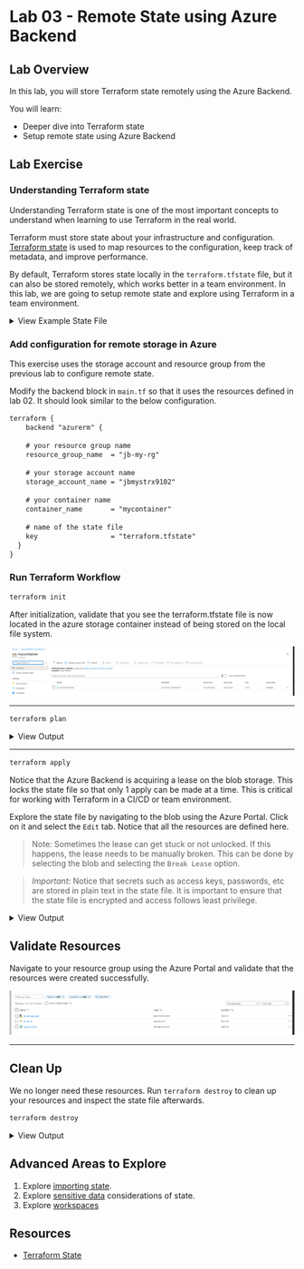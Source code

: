 # Lab 03 - Remote State using Azure Backend

## Lab Overview

In this lab, you will store Terraform state remotely using the Azure Backend.

You will learn:

* Deeper dive into Terraform state
* Setup remote state using Azure Backend

## Lab Exercise

### Understanding Terraform state

Understanding Terraform state is one of the most important concepts to understand when learning to use Terraform in the real world.

Terraform must store state about your infrastructure and configuration. [Terraform state](https://www.terraform.io/docs/state/index.html) is used to map resources to the configuration, keep track of metadata, and improve performance.

By default, Terraform stores state locally in the `terraform.tfstate` file, but it can also be stored remotely, which works better in a team environment. In this lab, we are going to setup remote state and explore using Terraform in a team environment.

<details><summary>View Example State File</summary>
<p>

``` json
{
  "version": 4,
  "terraform_version": "0.12.28",
  "serial": 1,
  "lineage": "ff1a344f-b36d-52fb-e86b-968079a826d0",
  "outputs": {},
  "resources": [
    {
      "mode": "managed",
      "type": "azurerm_resource_group",
      "name": "main",
      "provider": "provider.azurerm",
      "instances": [
        {
          "schema_version": 0,
          "attributes": {
            "id": "/subscriptions/6a3a86cc-566e-4d64-bb47-52ca7cf96384/resourceGroups/jb-my-rg",
            "location": "eastus",
            "name": "jb-my-rg",
            "tags": {
              "terraform": "true"
            },
            "timeouts": null
          }
        }
        // ...
      ]
    }
  ]
}
```

</p>
</details>

### Add configuration for remote storage in Azure

This exercise uses the storage account and resource group from the previous lab to configure remote state.

Modify the backend block in `main.tf` so that it uses the resources defined in lab 02.  It should look similar to the below configuration.

``` hcl
terraform {
    backend "azurerm" {

    # your resource group name
    resource_group_name  = "jb-my-rg"

    # your storage account name
    storage_account_name = "jbmystrx9102"

    # your container name
    container_name       = "mycontainer"

    # name of the state file
    key                  = "terraform.tfstate"
  }
}
```

### Run Terraform Workflow

```sh
terraform init
```

After initialization, validate that you see the terraform.tfstate file is now located in the azure storage container instead of being stored on the local file system.

![State File]("../img/../../img/RemoteStateFile.png)

---

``` sh
terraform plan
```

<details><summary>View Output</summary>
<p>

```sh
$ terraform plan
Acquiring state lock. This may take a few moments...
Refreshing Terraform state in-memory prior to plan...
The refreshed state will be used to calculate this plan, but will not be
persisted to local or remote state storage.

data.azurerm_resource_group.example: Refreshing state...
data.azurerm_storage_account.example: Refreshing state...

------------------------------------------------------------------------

An execution plan has been generated and is shown below.  
Resource actions are indicated with the following symbols:
  + create

Terraform will perform the following actions:

  # azurerm_app_service_plan.example will be created      
  + resource "azurerm_app_service_plan" "example" {       
      + id                           = (known after apply)
      + kind                         = "FunctionApp"      
      + location                     = "eastus"
      + maximum_elastic_worker_count = (known after apply)
      + maximum_number_of_workers    = (known after apply)
      + name                         = "jb-lab-app-plan"
      + resource_group_name          = "jb-my-rg"

      + sku {
          + capacity = (known after apply)
          + size     = "Y1"
          + tier     = "Dynamic"
        }
    }

  # azurerm_function_app.example will be created
  + resource "azurerm_function_app" "example" {
      + app_service_plan_id            = (known after apply)
      + client_affinity_enabled        = (known after apply)
      + default_hostname               = (known after apply)
      + enable_builtin_logging         = true
      + enabled                        = true
      + https_only                     = false
      + id                             = (known after apply)
      + kind                           = (known after apply)
      + location                       = "eastus"
      + name                           = "jb-lab-fn"
      + outbound_ip_addresses          = (known after apply)
      + possible_outbound_ip_addresses = (known after apply)
      + resource_group_name            = "jb-my-rg"
      + site_credential                = (known after apply)
      + storage_account_access_key     = (sensitive value)
      + storage_account_name           = "jbmystrx9102"
      + storage_connection_string      = (sensitive value)
      + version                        = "~1"

      + auth_settings {
          + additional_login_params        = (known after apply)
          + allowed_external_redirect_urls = (known after apply)
          + default_provider               = (known after apply)
          + enabled                        = (known after apply)
          + issuer                         = (known after apply)
          + runtime_version                = (known after apply)
          + token_refresh_extension_hours  = (known after apply)
          + token_store_enabled            = (known after apply)
          + unauthenticated_client_action  = (known after apply)

          + active_directory {
              + allowed_audiences = (known after apply)
              + client_id         = (known after apply)
              + client_secret     = (sensitive value)
            }

          + facebook {
              + app_id       = (known after apply)
              + app_secret   = (sensitive value)
              + oauth_scopes = (known after apply)
            }

          + google {
              + client_id     = (known after apply)
              + client_secret = (sensitive value)
              + oauth_scopes  = (known after apply)
            }

          + microsoft {
              + client_id     = (known after apply)
              + client_secret = (sensitive value)
              + oauth_scopes  = (known after apply)
            }

          + twitter {
              + consumer_key    = (known after apply)
              + consumer_secret = (sensitive value)
            }
        }

      + connection_string {
          + name  = (known after apply)
          + type  = (known after apply)
          + value = (sensitive value)
        }

      + identity {
          + identity_ids = (known after apply)
          + principal_id = (known after apply)
          + tenant_id    = (known after apply)
          + type         = (known after apply)
        }

      + site_config {
          + always_on                 = (known after apply)
          + ftps_state                = (known after apply)
          + http2_enabled             = (known after apply)
          + ip_restriction            = (known after apply)
          + linux_fx_version          = (known after apply)
          + min_tls_version           = (known after apply)
          + pre_warmed_instance_count = (known after apply)
          + use_32_bit_worker_process = (known after apply)
          + websockets_enabled        = (known after apply)

          + cors {
              + allowed_origins     = (known after apply)
              + support_credentials = (known after apply)
            }
        }
    }

Plan: 2 to add, 0 to change, 0 to destroy.

------------------------------------------------------------------------

Note: You didn't specify an "-out" parameter to save this plan, so Terraform
can't guarantee that exactly these actions will be performed if
"terraform apply" is subsequently run.
```

</p>
</details>

---

``` sh
terraform apply
```

Notice that the Azure Backend is acquiring a lease on the blob storage.  This locks the state file so that only 1 apply can be made at a time. This is critical for working with Terraform in a CI/CD or team environment.

Explore the state file by navigating to the blob using the Azure Portal. Click on it and select the `Edit` tab.  Notice that all the resources are defined here.  

>Note: Sometimes the lease can get stuck or not unlocked.  If this happens, the lease needs to be manually broken. This can be done by selecting the blob and selecting the `Break Lease` option.

> *Important*: Notice that secrets such as access keys, passwords, etc are stored in plain text in the state file.  It is important to ensure that the state file is encrypted and access follows least privilege.

<details><summary>View Output</summary>
<p>

```sh
$ terraform apply

Acquiring state lock. This may take a few moments...
data.azurerm_resource_group.example: Refreshing state...
data.azurerm_storage_account.example: Refreshing state...

An execution plan has been generated and is shown below.  
Resource actions are indicated with the following symbols:
  + create

Terraform will perform the following actions:

  # azurerm_app_service_plan.example will be created      
  + resource "azurerm_app_service_plan" "example" {       
      + id                           = (known after apply)
      + kind                         = "FunctionApp"      
      + location                     = "eastus"
      + maximum_elastic_worker_count = (known after apply)
      + maximum_number_of_workers    = (known after apply)
      + name                         = "jb-lab-app-plan"  
      + resource_group_name          = "jb-my-rg"

      + sku {
          + capacity = (known after apply)
          + size     = "Y1"     
          + tier     = "Dynamic"
        }
    }

  # azurerm_function_app.example will be created
  + resource "azurerm_function_app" "example" {
      + app_service_plan_id            = (known after apply)
      + client_affinity_enabled        = (known after apply)
      + default_hostname               = (known after apply)
      + enable_builtin_logging         = true
      + enabled                        = true
      + https_only                     = false
      + id                             = (known after apply)
      + kind                           = (known after apply)
      + location                       = "eastus"
      + name                           = "jb-lab-fn"
      + outbound_ip_addresses          = (known after apply)
      + possible_outbound_ip_addresses = (known after apply)
      + resource_group_name            = "jb-my-rg"
      + site_credential                = (known after apply)
      + storage_account_access_key     = (sensitive value)
      + storage_account_name           = "jbmystrx9102"
      + storage_connection_string      = (sensitive value)
      + version                        = "~1"

      + auth_settings {
          + additional_login_params        = (known after apply)
          + allowed_external_redirect_urls = (known after apply)
          + default_provider               = (known after apply)
          + enabled                        = (known after apply)
          + issuer                         = (known after apply)
          + runtime_version                = (known after apply)
          + token_refresh_extension_hours  = (known after apply)
          + token_store_enabled            = (known after apply)
          + unauthenticated_client_action  = (known after apply)

          + active_directory {
              + allowed_audiences = (known after apply)
              + client_id         = (known after apply)
              + client_secret     = (sensitive value)
            }

          + facebook {
              + app_id       = (known after apply)
              + app_secret   = (sensitive value)
              + oauth_scopes = (known after apply)
            }

          + google {
              + client_id     = (known after apply)
              + client_secret = (sensitive value)
              + oauth_scopes  = (known after apply)
            }

          + microsoft {
              + client_id     = (known after apply)
              + client_secret = (sensitive value)
              + oauth_scopes  = (known after apply)
            }

          + twitter {
              + consumer_key    = (known after apply)
              + consumer_secret = (sensitive value)
            }
        }

      + connection_string {
          + name  = (known after apply)
          + type  = (known after apply)
          + value = (sensitive value)
        }

      + identity {
          + identity_ids = (known after apply)
          + principal_id = (known after apply)
          + tenant_id    = (known after apply)
          + type         = (known after apply)
        }

      + site_config {
          + always_on                 = (known after apply)
          + ftps_state                = (known after apply)
          + http2_enabled             = (known after apply)
          + ip_restriction            = (known after apply)
          + linux_fx_version          = (known after apply)
          + min_tls_version           = (known after apply)
          + pre_warmed_instance_count = (known after apply)
          + use_32_bit_worker_process = (known after apply)
          + websockets_enabled        = (known after apply)

          + cors {
              + allowed_origins     = (known after apply)
              + support_credentials = (known after apply)
            }
        }
    }

Plan: 2 to add, 0 to change, 0 to destroy.

Do you want to perform these actions?
  Terraform will perform the actions described above.
  Only 'yes' will be accepted to approve.

  Enter a value: yes

azurerm_app_service_plan.example: Creating...
azurerm_app_service_plan.example: Creation complete after 6s [id=/subscriptions/6a3a86cc-566e-4d64-bb47-52ca7cf96384/resourceGroups/jb-my-rg/providers/Microsoft.Web/serverfarms/jb-lab-app-plan]
azurerm_function_app.example: Creating...
azurerm_function_app.example: Still creating... [10s elapsed]
azurerm_function_app.example: Still creating... [20s elapsed]
azurerm_function_app.example: Still creating... [30s elapsed]
azurerm_function_app.example: Still creating... [40s elapsed]
azurerm_function_app.example: Still creating... [50s elapsed]
azurerm_function_app.example: Creation complete after 53s [id=/subscriptions/6a3a86cc-566e-4d64-bb47-52ca7cf96384/resourceGroups/jb-my-rg/providers/Microsoft.Web/sites/jb-lab-fn]
R
Apply complete! Resources: 2 added, 0 changed, 0 destroyed.
```

</p>
</details>

## Validate Resources

Navigate to your resource group using the Azure Portal and validate that the resources were created successfully.

![Created Resources](img/Resources.png)

---

## Clean Up

We no longer need these resources.  Run `terraform destroy` to clean up your resources and inspect the state file afterwards.

``` sh
terraform destroy
```

<details><summary>View Output</summary>
<p>

```sh
$ terraform destroy
Acquiring state lock. This may take a few moments...
data.azurerm_resource_group.example: Refreshing state...
data.azurerm_storage_account.example: Refreshing state...
azurerm_app_service_plan.example: Refreshing state... [id=/subscriptions/6a3a86cc-566e-4d64-bb47-52ca7cf96384/resourceGroups/jb-my-rg/providers/Microsoft.Web/serverfarms/jb-lab-app-plan]
azurerm_function_app.example: Refreshing state... [id=/subscriptions/6a3a86cc-566e-4d64-bb47-52ca7cf96384/resourceGroups/jb-my-rg/providers/Microsoft.Web/sites/jb-lab-fn]

An execution plan has been generated and is shown below.  
Resource actions are indicated with the following symbols:
  - destroy

Terraform will perform the following actions:

  # azurerm_app_service_plan.example will be destroyed    
  - resource "azurerm_app_service_plan" "example" {
      - id                           = "/subscriptions/6a3a86cc-566e-4d64-bb47-52ca7cf96384/resourceGroups/jb-my-rg/providers/Microsoft.Web/serverfarms/jb-lab-app-plan" -> null
      - is_xenon                     = false -> null
      - kind                         = "functionapp" -> null    
      - location                     = "eastus" -> null
      - maximum_elastic_worker_count = 1 -> null
      - maximum_number_of_workers    = 0 -> null
      - name                         = "jb-lab-app-plan" -> null
      - per_site_scaling             = false -> null
      - reserved                     = false -> null
      - resource_group_name          = "jb-my-rg" -> null
      - tags                         = {} -> null        

      - sku {
          - capacity = 0 -> null
          - size     = "Y1" -> null
          - tier     = "Dynamic" -> null
        }
    }

  # azurerm_function_app.example will be destroyed
  - resource "azurerm_function_app" "example" {
      - app_service_plan_id            = "/subscriptions/6a3a86cc-566e-4d64-bb47-52ca7cf96384/resourceGroups/jb-my-rg/providers/Microsoft.Web/serverfarms/jb-lab-app-plan" -> null
      - app_settings                   = {} -> null
      - client_affinity_enabled        = false -> null
      - daily_memory_time_quota        = 0 -> null
      - default_hostname               = "jb-lab-fn.azurewebsites.net" -> null
      - enable_builtin_logging         = true -> null
      - enabled                        = true -> null
      - https_only                     = false -> null
      - id                             = "/subscriptions/6a3a86cc-566e-4d64-bb47-52ca7cf96384/resourceGroups/jb-my-rg/providers/Microsoft.Web/sites/jb-lab-fn" -> null
      - kind                           = "functionapp" -> null
      - location                       = "eastus" -> null
      - name                           = "jb-lab-fn" -> null
      ...
      - resource_group_name            = "jb-my-rg" -> null
      - site_credential                = [
          - {
              - password = "gor3CC997XXxGynNYTqXXArAFqXXXXcXiJNwaDlXXXTb9xBy6Cy51pTbHpwb"
              - username = "$jb-lab-fn"
            },
        ] -> null
      - storage_account_access_key     = (sensitive value)
      - storage_account_name           = "jbmystrx9102" -> null
      - storage_connection_string      = (sensitive value)
      - tags                           = {} -> null
      - version                        = "~1" -> null

      - auth_settings {
          - additional_login_params        = {} -> null
          - allowed_external_redirect_urls = [] -> null
          - enabled                        = false -> null
          - token_refresh_extension_hours  = 0 -> null
          - token_store_enabled            = false -> null
        }

      - site_config {
          - always_on                 = false -> null
          - ftps_state                = "AllAllowed" -> null
          - http2_enabled             = false -> null
          - ip_restriction            = [] -> null
          - min_tls_version           = "1.2" -> null
          - pre_warmed_instance_count = 0 -> null
          - use_32_bit_worker_process = true -> null
          - websockets_enabled        = false -> null

          - cors {
              - allowed_origins     = [
                  - "https://functions-next.azure.com",
                  - "https://functions-staging.azure.com",
                  - "https://functions.azure.com",
                ] -> null
              - support_credentials = false -> null
            }
        }
    }

Plan: 0 to add, 0 to change, 2 to destroy.

Do you really want to destroy all resources?
  Terraform will destroy all your managed infrastructure, as shown above.
  There is no undo. Only 'yes' will be accepted to confirm.

  Enter a value: yes

azurerm_function_app.example: Destroying... [id=/subscriptions/6a3a86cc-566e-4d64-bb47-52ca7cf96384/resourceGroups/jb-my-rg/providers/Microsoft.Web/sites/jb-lab-fn]
azurerm_function_app.example: Destruction complete after 3s
azurerm_app_service_plan.example: Destroying... [id=/subscriptions/6a3a86cc-566e-4d64-bb47-52ca7cf96384/resourceGroups/jb-my-rg/providers/Microsoft.Web/serverfarms/jb-lab-app-plan]
azurerm_app_service_plan.example: Destruction complete after 3s

Destroy complete! Resources: 2 destroyed.
```

</p>
</details>

## Advanced Areas to Explore

1. Explore [importing state](https://www.terraform.io/docs/import/index.html).
2. Explore [sensitive data](https://www.terraform.io/docs/state/sensitive-data.html) considerations of state.
3. Explore [workspaces](https://www.terraform.io/docs/state/workspaces.html)
   
## Resources

* [Terraform State](https://www.terraform.io/docs/state/index.html)